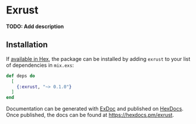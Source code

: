 # Exrust

**TODO: Add description**

## Installation

If [available in Hex](https://hex.pm/docs/publish), the package can be installed
by adding `exrust` to your list of dependencies in `mix.exs`:

```elixir
def deps do
  [
    {:exrust, "~> 0.1.0"}
  ]
end
```

Documentation can be generated with [ExDoc](https://github.com/elixir-lang/ex_doc)
and published on [HexDocs](https://hexdocs.pm). Once published, the docs can
be found at <https://hexdocs.pm/exrust>.

